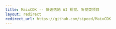 ```yaml
---
title: MaixCDK -- 快速落地 AI 视觉、听觉类项目
layout: redirect
redirect_url: https://github.com/sipeed/MaixCDK
---
```


